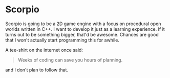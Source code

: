 # Scorpio
Scorpio is going to be a 2D game engine with a focus on procedural open worlds written in C++. I want to develop it just as a learning experience. If it turns out to be something bigger, that'd be awesome. Chances are good that I won't actually start programming this for awhile.

A tee-shirt on the internet once said:
> Weeks of coding can save you hours of planning.

and I don't plan to follow that.
